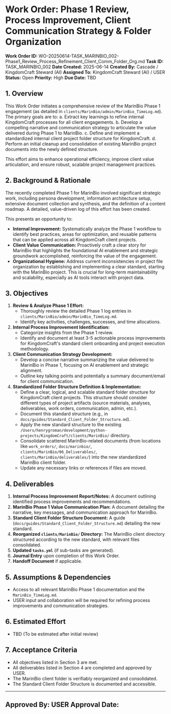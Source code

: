 # Work Order: Phase 1 Review, Process Improvement, Client Communication Strategy & Folder Organization

**Work Order ID:** WO-20250614-TASK_MARINBIO_002-Phase1_Review_Process_Refinement_Client_Comm_Folder_Org.md
**Task ID:** TASK_MARINBIO_002
**Date Created:** 2025-06-14
**Created By:** Cascade / KingdomCraft Steward (AI)
**Assigned To:** KingdomCraft Steward (AI) / USER
**Status:** Open
**Priority:** High
**Due Date:** TBD

## 1. Overview

This Work Order initiates a comprehensive review of the MarinBio Phase 1 engagement (as detailed in `clients/MarinBio/admin/MarinBio_TimeLog.md`). The primary goals are to:
    a. Extract key learnings to refine internal KingdomCraft processes for all client engagements.
    b. Develop a compelling narrative and communication strategy to articulate the value delivered during Phase 1 to MarinBio.
    c. Define and implement a standardized internal client project folder structure for KingdomCraft.
    d. Perform an initial cleanup and consolidation of existing MarinBio project documents into the newly defined structure.

This effort aims to enhance operational efficiency, improve client value articulation, and ensure robust, scalable project management practices.

## 2. Background & Rationale

The recently completed Phase 1 for MarinBio involved significant strategic work, including persona development, information architecture setup, extensive document collection and synthesis, and the definition of a content roadmap. A detailed, value-driven log of this effort has been created.

This presents an opportunity to:
*   **Internal Improvement:** Systematically analyze the Phase 1 workflow to identify best practices, areas for optimization, and reusable patterns that can be applied across all KingdomCraft client projects.
*   **Client Value Communication:** Proactively craft a clear story for MarinBio that highlights the foundational AI enablement and strategic groundwork accomplished, reinforcing the value of the engagement.
*   **Organizational Hygiene:** Address current inconsistencies in project file organization by establishing and implementing a clear standard, starting with the MarinBio project. This is crucial for long-term maintainability and scalability, especially as AI tools interact with project data.

## 3. Objectives

1.  **Review & Analyze Phase 1 Effort:**
    *   Thoroughly review the detailed Phase 1 log entries in `clients/MarinBio/admin/MarinBio_TimeLog.md`.
    *   Identify key activities, challenges, successes, and time allocations.
2.  **Internal Process Improvement Identification:**
    *   Categorize insights from the Phase 1 review.
    *   Identify and document at least 3-5 actionable process improvements for KingdomCraft's standard client onboarding and project execution methodology.
3.  **Client Communication Strategy Development:**
    *   Develop a concise narrative summarizing the value delivered to MarinBio in Phase 1, focusing on AI enablement and strategic alignment.
    *   Outline key talking points and potentially a summary document/email for client communication.
4.  **Standardized Folder Structure Definition & Implementation:**
    *   Define a clear, logical, and scalable standard folder structure for KingdomCraft client projects. This structure should consider different types of project artifacts (source materials, analyses, deliverables, work orders, communication, admin, etc.).
    *   Document this standard structure (e.g., in `docs/guides/Standard_Client_Folder_Structure.md`).
    *   Apply the new standard structure to the existing `/Users/henrygroman/development/python-projects/KingdomCraft/clients/MarinBio/` directory.
    *   Consolidate scattered MarinBio-related documents (from locations like `work_orders/`, `docs/marinbio/`, `clients/MarinBio/06_Deliverables/`, `clients/MarinBio/deliverables/`) into the new standardized MarinBio client folder.
    *   Update any necessary links or references if files are moved.

## 4. Deliverables

1.  **Internal Process Improvement Report/Notes:** A document outlining identified process improvements and recommendations.
2.  **MarinBio Phase 1 Value Communication Plan:** A document detailing the narrative, key messages, and communication approach for MarinBio.
3.  **Standard Client Folder Structure Document:** A guide (`docs/guides/Standard_Client_Folder_Structure.md`) detailing the new standard.
4.  **Reorganized `clients/MarinBio/` Directory:** The MarinBio client directory structured according to the new standard, with relevant files consolidated.
5.  **Updated `tasks.yml`** (if sub-tasks are generated).
6.  **Journal Entry** upon completion of this Work Order.
7.  **Handoff Document** if applicable.

## 5. Assumptions & Dependencies

*   Access to all relevant MarinBio Phase 1 documentation and the `MarinBio_TimeLog.md`.
*   USER input and collaboration will be required for refining process improvements and communication strategies.

## 6. Estimated Effort

*   TBD (To be estimated after initial review)

## 7. Acceptance Criteria

*   All objectives listed in Section 3 are met.
*   All deliverables listed in Section 4 are completed and approved by USER.
*   The MarinBio client folder is verifiably reorganized and consolidated.
*   The Standard Client Folder Structure is documented and accessible.

---
**Approved By:** USER
**Approval Date:**
---
